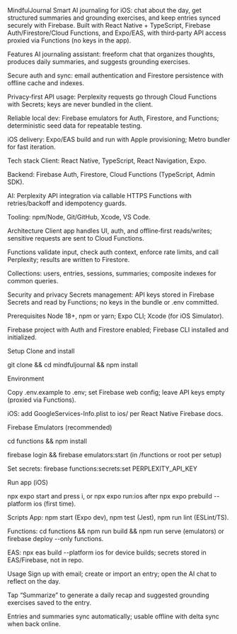 MindfulJournal
Smart AI journaling for iOS: chat about the day, get structured summaries and grounding exercises, and keep entries synced securely with Firebase. Built with React Native + TypeScript, Firebase Auth/Firestore/Cloud Functions, and Expo/EAS, with third‑party API access proxied via Functions (no keys in the app).

Features
AI journaling assistant: freeform chat that organizes thoughts, produces daily summaries, and suggests grounding exercises.

Secure auth and sync: email authentication and Firestore persistence with offline cache and indexes.

Privacy‑first API usage: Perplexity requests go through Cloud Functions with Secrets; keys are never bundled in the client.

Reliable local dev: Firebase emulators for Auth, Firestore, and Functions; deterministic seed data for repeatable testing.

iOS delivery: Expo/EAS build and run with Apple provisioning; Metro bundler for fast iteration.

Tech stack
Client: React Native, TypeScript, React Navigation, Expo.

Backend: Firebase Auth, Firestore, Cloud Functions (TypeScript, Admin SDK).

AI: Perplexity API integration via callable HTTPS Functions with retries/backoff and idempotency guards.

Tooling: npm/Node, Git/GitHub, Xcode, VS Code.

Architecture
Client app handles UI, auth, and offline‑first reads/writes; sensitive requests are sent to Cloud Functions.

Functions validate input, check auth context, enforce rate limits, and call Perplexity; results are written to Firestore.

Collections: users, entries, sessions, summaries; composite indexes for common queries.

Security and privacy
Secrets management: API keys stored in Firebase Secrets and read by Functions; no keys in the bundle or .env committed.

Prerequisites
Node 18+, npm or yarn; Expo CLI; Xcode (for iOS Simulator).

Firebase project with Auth and Firestore enabled; Firebase CLI installed and initialized.

Setup
Clone and install

git clone <repo> && cd mindfuljournal && npm install

Environment

Copy .env.example to .env; set Firebase web config; leave API keys empty (proxied via Functions).

iOS: add GoogleServices-Info.plist to ios/ per React Native Firebase docs.

Firebase Emulators (recommended)

cd functions && npm install

firebase login && firebase emulators:start (in /functions or root per setup)

Set secrets: firebase functions:secrets:set PERPLEXITY_API_KEY

Run app (iOS)

npx expo start and press i, or npx expo run:ios after npx expo prebuild --platform ios (first time).

Scripts
App: npm start (Expo dev), npm test (Jest), npm run lint (ESLint/TS).

Functions: cd functions && npm run build && npm run serve (emulators) or firebase deploy --only functions.


EAS: npx eas build --platform ios for device builds; secrets stored in EAS/Firebase, not in repo.

Usage
Sign up with email; create or import an entry; open the AI chat to reflect on the day.

Tap “Summarize” to generate a daily recap and suggested grounding exercises saved to the entry.

Entries and summaries sync automatically; usable offline with delta sync when back online.

